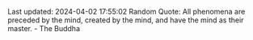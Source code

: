 Last updated: 2024-04-02 17:55:02
Random Quote: All phenomena are preceded by the mind, created by the mind, and have the mind as their master. - The Buddha
